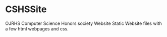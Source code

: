 # CSHSSite
OJRHS Computer Science Honors society Website
Static Website files with a few html webpages and css. 
